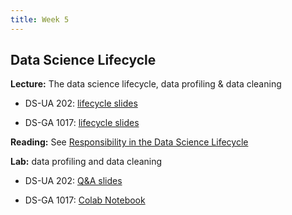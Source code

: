 ```yaml
---
title: Week 5
---
```


## Data Science Lifecycle

**Lecture:** The data science lifecycle, data profiling & data cleaning

* DS-UA 202: [lifecycle slides]()
<!-- (../../../assets/5_6_lifecycle_202.pdf) -->
*  DS-GA 1017: [lifecycle slides](../../../assets/5_6_Lifecycle_1017.pdf)

**Reading:** See [Responsibility in the Data Science Lifecycle](../../../assets/lifecycle_reader_2023.pdf)

**Lab:** data profiling and data cleaning

* DS-UA 202: [Q&A slides]()
<!-- (https://docs.google.com/presentation/d/1vemeXf03EifmOOT0JHFstijUblRT0Xib6HJ9pWVn6xI/edit?usp=sharing) -->
* DS-GA 1017: [Colab Notebook]()
<!-- (https://colab.research.google.com/drive/1NoAPkOyURj_UWJoW_RIEROOzq0Tj0OPz?usp=sharing) -->
